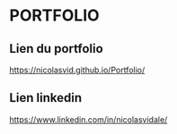 PORTFOLIO
======

Lien du portfolio
----------

https://nicolasvid.github.io/Portfolio/

Lien linkedin
----------

https://www.linkedin.com/in/nicolasvidale/



